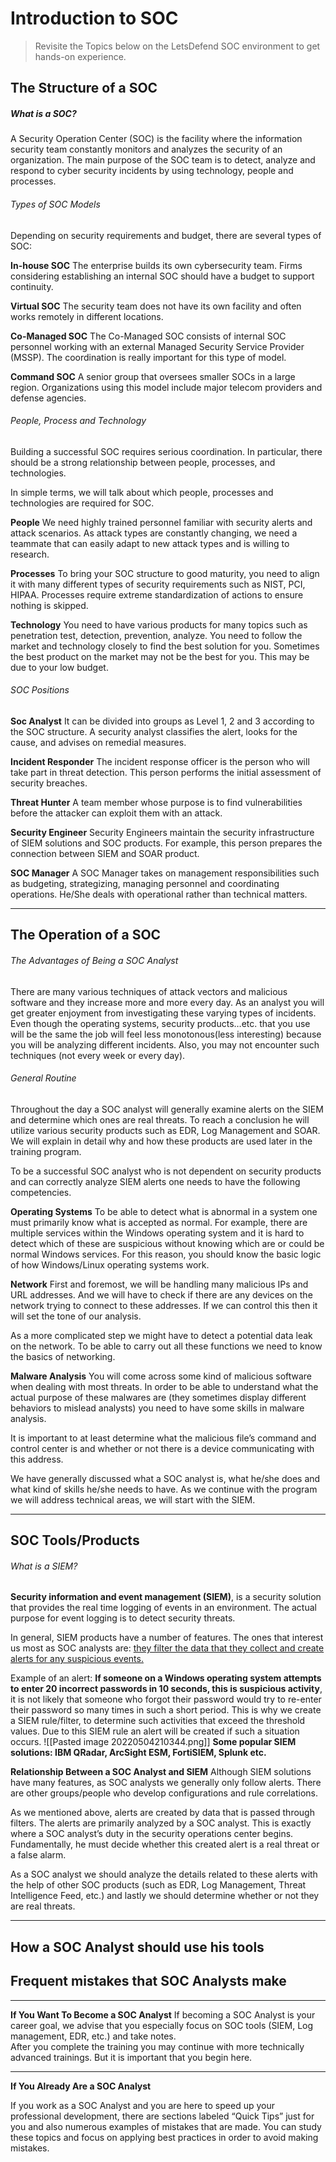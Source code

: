 # Introduction to SOC
> Revisite the Topics below on the LetsDefend SOC environment to get hands-on experience.
## The Structure of a SOC
##### What is a SOC?
A Security Operation Center (SOC) is the facility where the information security team constantly monitors and analyzes the security of an organization. The main purpose of the SOC team is to detect, analyze and respond to cyber security incidents by using technology, people and processes.

###### Types of SOC Models
Depending on security requirements and budget, there are several types of SOC:

**In-house SOC**
The enterprise builds its own cybersecurity team. Firms considering establishing an internal SOC should have a budget to support continuity.

**Virtual SOC**
The security team does not have its own facility and often works remotely in different locations.

**Co-Managed SOC**
The Co-Managed SOC consists of internal SOC personnel working with an external Managed Security Service Provider (MSSP). The coordination is really important for this type of model.

**Command SOC**
A senior group that oversees smaller SOCs in a large region. Organizations using this model include major telecom providers and defense agencies.

###### People, Process and Technology
Building a successful SOC requires serious coordination. In particular, there should be a strong relationship between people, processes, and technologies.

In simple terms, we will talk about which people, processes and technologies are required for SOC.

**People**
We need highly trained personnel familiar with security alerts and attack scenarios. As attack types are constantly changing, we need a teammate that can easily adapt to new attack types and is willing to research.
 
**Processes**
To bring your SOC structure to good maturity, you need to align it with many different types of security requirements such as NIST, PCI, HIPAA. Processes require extreme standardization of actions to ensure nothing is skipped.  
   
**Technology**
You need to have various products for many topics such as penetration test, detection, prevention, analyze. You need to follow the market and technology closely to find the best solution for you. Sometimes the best product on the market may not be the best for you. This may be due to your low budget.

###### SOC Positions
**Soc Analyst**
It can be divided into groups as Level 1, 2 and 3 according to the SOC structure. A security analyst classifies the alert, looks for the cause, and advises on remedial measures.

**Incident Responder**
The incident response officer is the person who will take part in threat detection. This person performs the initial assessment of security breaches.

**Threat Hunter**
A team member whose purpose is to find vulnerabilities before the attacker can exploit them with an attack.

**Security Engineer**
Security Engineers maintain the security infrastructure of SIEM solutions and SOC products. For example, this person prepares the connection between SIEM and SOAR product.

**SOC Manager**
A SOC Manager takes on management responsibilities such as budgeting, strategizing, managing personnel and coordinating operations. He/She deals with operational rather than technical matters.

----
## The Operation of a SOC
###### The Advantages of Being a SOC Analyst
There are many various techniques of attack vectors and malicious software and they increase more and more every day. As an analyst you will get greater enjoyment from investigating these varying types of incidents. Even though the operating systems, security products…etc. that you use will be the same the job will feel less monotonous(less interesting) because you will be analyzing different incidents. Also, you may not encounter such techniques (not every week or every day).

###### General Routine
Throughout the day a SOC analyst will generally examine alerts on the SIEM and determine which ones are real threats. To reach a conclusion he will utilize various security products such as EDR, Log Management and SOAR. We will explain in detail why and how these products are used later in the training program.

To be a successful SOC analyst who is not dependent on security products and can correctly analyze SIEM alerts one needs to have the following competencies.

**Operating Systems**
To be able to detect what is abnormal in a system one must primarily know what is accepted as normal. For example, there are multiple services within the Windows operating system and it is hard to detect which of these are suspicious without knowing which are or could be normal Windows services. For this reason, you should know the basic logic of how Windows/Linux operating systems work.

**Network**
First and foremost, we will be handling many malicious IPs and URL addresses. And we will have to check if there are any devices on the network trying to connect to these addresses. If we can control this then it will set the tone of our analysis.

As a more complicated step we might have to detect a potential data leak on the network. To be able to carry out all these functions we need to know the basics of networking.


**Malware Analysis**
You will come across some kind of malicious software when dealing with most threats. In order to be able to understand what the actual purpose of these malwares are (they sometimes display different behaviors to mislead analysts) you need to have some skills in malware analysis.  

It is important to at least determine what the malicious file’s command and control center is and whether or not there is a device communicating with this address.

We have generally discussed what a SOC analyst is, what he/she does and what kind of skills he/she needs to have. As we continue with the program we will address technical areas, we will start with the SIEM.

---
## SOC Tools/Products
###### What is a SIEM?
**Security information and event management (SIEM)**, is a security solution that provides the real time logging of events in an environment. The actual purpose for event logging is to detect security threats.

In general, SIEM products have a number of features. The ones that interest us most as SOC analysts are: <u>they filter the data that they collect and create alerts for any suspicious events.</u>

Example of an alert: **If someone on a Windows operating system attempts to enter 20 incorrect passwords in 10 seconds, this is suspicious activity**, it is not likely that someone who forgot their password would try to re-enter their password so many times in such a short period. This is why we create a SIEM rule/filter, to determine such activities that exceed the threshold values. Due to this SIEM rule an alert will be created if such a situation occurs.
![[Pasted image 20220504210344.png]]
**Some popular SIEM solutions: IBM QRadar, ArcSight ESM, FortiSIEM, Splunk etc.**

**Relationship Between a SOC Analyst and SIEM**
Although SIEM solutions have many features, as SOC analysts we generally only follow alerts. There are other groups/people who develop configurations and rule correlations.

As we mentioned above, alerts are created by data that is passed through filters. The alerts are primarily analyzed by a SOC analyst. This is exactly where a SOC analyst’s duty in the security operations center begins. Fundamentally, he must decide whether this created alert is a real threat or a false alarm.

As a SOC analyst we should analyze the details related to these alerts with the help of other SOC products (such as EDR, Log Management, Threat Intelligence Feed, etc.) and lastly we should determine whether or not they are real threats.

---
## How a SOC Analyst should use his tools
## Frequent mistakes that SOC Analysts make
---
**If You Want To Become a SOC Analyst**
If becoming a SOC Analyst is your career goal, we advise that you especially focus on SOC tools (SIEM, Log management, EDR, etc.) and take notes.  
After you complete the training you may continue with more technically advanced trainings. But it is important that you begin here.

---
**If You Already Are a SOC Analyst**

If you work as a SOC Analyst and you are here to speed up your professional development, there are sections labeled “Quick Tips” just for you and also numerous examples of mistakes that are made. You can study these topics and focus on applying best practices in order to avoid making mistakes.